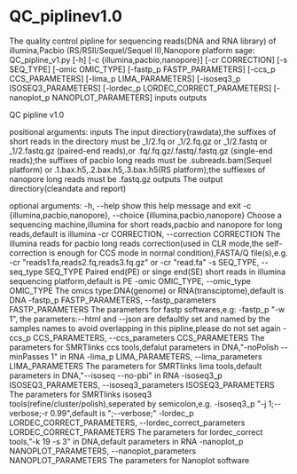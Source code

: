 # QC_piplinev1.0
The quality control pipline for sequencing reads(DNA and RNA library) of illumina,Pacbio (RS/RSII/Sequel/Sequel II),Nanopore platform
sage: QC_pipline_v1.py [-h] [-c {illumina,pacbio,nanopore}] [-cr CORRECTION]
                        [-s SEQ_TYPE] [-omic OMIC_TYPE]
                        [-fastp_p FASTP_PARAMETERS] [-ccs_p CCS_PARAMETERS]
                        [-lima_p LIMA_PARAMETERS]
                        [-isoseq3_p ISOSEQ3_PARAMETERS]
                        [-lordec_p LORDEC_CORRECT_PARAMETERS]
                        [-nanoplot_p NANOPLOT_PARAMETERS]
                        inputs outputs

QC pipline v1.0

positional arguments:
  inputs                The input directiory(rawdata),the suffixes of short
                        reads in the directory must be _1/2.fq or _1/2.fq.gz
                        or _1/2.fastq or _1/2.fastq.gz (paired-end reads),or
                        .fq/.fq.gz/.fastq/.fastq.gz (single-end reads);the
                        suffixes of pacbio long reads must be
                        .subreads.bam(Sequel platform) or
                        .1.bax.h5,.2.bax.h5,.3.bax.h5(RS platform);the
                        suffiexes of nanopore long reads must be .fastq.gz
  outputs               The output directiory(cleandata and report)

optional arguments:
  -h, --help            show this help message and exit
  -c {illumina,pacbio,nanopore}, --choice {illumina,pacbio,nanopore}
                        Choose a sequencing machine,illumina for short
                        reads,pacbio and nanopore for long reads,default is
                        illumina
  -cr CORRECTION, --correction CORRECTION
                        The illumina reads for pacbio long reads
                        correction(used in CLR mode,the self-correction is
                        enough for CCS mode in normal condition),FASTA/Q
                        file(s),e.g. -cr "reads1.fa,reads2.fq,reads3.fq.gz" or
                        -cr "read.fa"
  -s SEQ_TYPE, --seq_type SEQ_TYPE
                        Paired end(PE) or singe end(SE) short reads in
                        illumina sequencing platform,default is PE
  -omic OMIC_TYPE, --omic_type OMIC_TYPE
                        The omics type:DNA(genome) or
                        RNA(transciptome),default is DNA
  -fastp_p FASTP_PARAMETERS, --fastp_parameters FASTP_PARAMETERS
                        The parameters for fastp softwares,e.g: -fastp_p "-w
                        1", the parameters:--html and --json are defaultly set
                        and named by the samples names to avoid overlapping in
                        this pipline,please do not set again
  -ccs_p CCS_PARAMETERS, --ccs_parameters CCS_PARAMETERS
                        The parameters for SMRTlinks ccs tools,defalut
                        parameters in DNA,"-noPolish --minPasses 1" in RNA
  -lima_p LIMA_PARAMETERS, --lima_parameters LIMA_PARAMETERS
                        The parameters for SMRTlinks lima tools,default
                        parameters in DNA,"--isoseq --no-pbi" in RNA
  -isoseq3_p ISOSEQ3_PARAMETERS, --isoseq3_parameters ISOSEQ3_PARAMETERS
                        The parameters for SMRTlinks isoseq3
                        tools(refine/cluster/polish),seperated by
                        semicolon,e.g. -isoseq3_p "-j 1;--verbose;-r
                        0.99",default is ";--verbose;"
  -lordec_p LORDEC_CORRECT_PARAMETERS, --lordec_correct_parameters LORDEC_CORRECT_PARAMETERS
                        The parameters for lordec_correct tools,"-k 19 -s 3"
                        in DNA,default parameters in RNA
  -nanoplot_p NANOPLOT_PARAMETERS, --nanoplot_parameters NANOPLOT_PARAMETERS
                        The parameters for Nanoplot software
